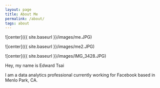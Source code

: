 ```yaml
---
layout: page
title: About Me
permalink: /about/
tags: about
---
```


![center]({{ site.baseurl }}/images/me.JPG)

![center]({{ site.baseurl }}/images/me2.JPG)

![center]({{ site.baseurl }}/images/IMG_3428.JPG)

Hey, my name is Edward Tsai

I am a data analytics professional currently working for Facebook based in Menlo Park, CA. 
